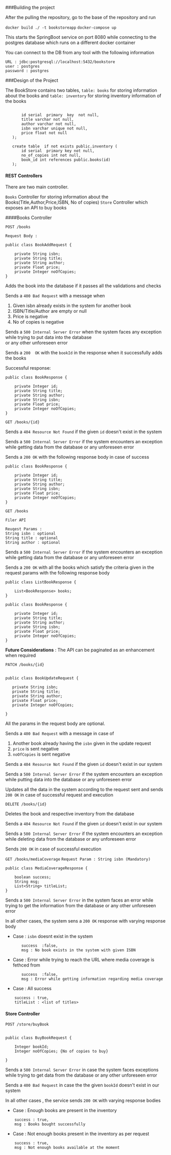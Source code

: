 ###Building the project

After the pulling the repository, go to the base of the repository and run

`docker build ./ -t bookstoreapp`
`docker-compose up`

This starts the SpringBoot service on port 8080 while connecting to the postgres database which runs on a different docker container

You can connect to the DB from any tool with the following information  

```
URL : jdbc:postgresql://localhost:5432/bookstore
user : postgres
password : postgres 
```

###Design of the Project

The BookStore contains two tables, `table: books` for storing information about the books
and `table: inventory` for storing inventory information of the books

```create table  if not exists public.books (
   
       id serial  primary  key  not null,
       title varchar not null,
       author varchar not null,
       isbn varchar unique not null,
       price float not null
   );
   
   create table  if not exists public.inventory (
       id serial  primary key not null,
       no_of_copies int not null,
       book_id int references public.books(id)
   );
``` 


#### REST Controllers

There are two main controller.

`Books` Controller for storing information about the Books(Title,Author,Price,ISBN, No of copies)
`Store` Controller which exposes an API to buy books


####Books Controller


`POST /books`

```
Request Body : 

public class BookAddRequest {

    private String isbn;
    private String title;
    private String author;
    private Float price;
    private Integer noOfCopies;
}
```

Adds the book into the database if it passes all the validations and checks

Sends a `400 Bad Request` with a message when

1) Given isbn already exists in the system for another book
2) ISBN/Title/Author are empty or null
3) Price is negative
4) No of copies is negative

Sends a `500 Internal Server Error` when the system faces any exception while trying to put data into the database  
or any other unforeseen error

Sends a `200  OK` with the `bookId` in the response when it successfully adds the books

Successful response: 
```
public class BookResponse {

    private Integer id;
    private String title;
    private String author;
    private String isbn;
    private Float price;
    private Integer noOfCopies;
}
```


`GET /books/{id}`

Sends a `404 Resource Not Found` if the given `id` doesn't exist in the system

Sends a `500 Internal Server Error` if the system encounters an exception while getting data from the database or any
unforeseen error

Sends a `200 OK` with the following response body in case of success


```
public class BookResponse {

    private Integer id;
    private String title;
    private String author;
    private String isbn;
    private Float price;
    private Integer noOfCopies;
}
```


`GET /books`

`Filer API`

```
Reuqest Params : 
String isbn : optional
String title : optional
String author : optional
```

Sends a `500 Internal Server Error` if the system encounters an exception while getting data from the database or any
unforeseen error

Sends a `200 OK` with all the books which satisfy the criteria given in the request params with the following response body

```$xslt
public class ListBookResponse {

    List<BookResponse> books;
}

public class BookResponse {

    private Integer id;
    private String title;
    private String author;
    private String isbn;
    private Float price;
    private Integer noOfCopies;
}

```


**Future Considerations** : The API can be paginated as an enhancement when required


`PATCH /books/{id}`

 ```Request Body :

public class BookUpdateRequest {

    private String isbn;
    private String title;
    private String author;
    private Float price;
    private Integer noOfCopies;

}

 ```

All the params in the request body are optional.

Sends a `400 Bad Request` with a message in case of

1) Another book already having the `isbn` given in the update request
2) `price` is sent negative
3) `noOfCopies` is sent negative

Sends a `404 Resource Not Found` if the given `id` doesn't exist in our system

Sends a `500 Internal Server Error` if the system encounters an exception while putting data into the database or any
unforeseen error

Updates all the data in the system according to the request sent and sends `200 OK` in case of successful
request and execution


`DELETE /books/{id}`

Deletes the book and respective inventory from the database

Sends a `404 Resource Not Found` if the given `id` doesn't exist in our system

Sends a `500 Internal Server Error` if the system encounters an exception while deleting data from  the database or any
unforeseen error

Sends `200 OK` in case of successful execution

`GET /books/mediaCoverage`
`Request Param : String isbn (Mandatory)`

```Response Body
public class MediaCoverageResponse {

    boolean success;
    String msg;
    List<String> titleList;
}
```

Sends a `500 Internal Server Error` in the system faces an error while trying to get the information from 
the database or any other unforeseen error

In all other cases, the system sens a `200 OK` response with varying response body

- Case : `isbn` doesnt exist in the system

```$xslt
       success  :false,
       msg : No book exists in the system with given ISBN
```

- Case : Error while trying to reach the URL where media coverage is fethced from

```$xslt
       success  :false,
       msg : Error while getting information regarding media coverage
```

- Case : All success 

```$xslt
    success : true,
    titleList : <list of titles>
```




#### Store Controller

`POST /store/buyBook`

```Request Body

public class BuyBookRequest {

    Integer bookId;
    Integer noOfCopies; {No of copies to buy}

}
```

Sends a `500 Internal Server Error` in case the system faces exceptions while trying to get data from the database
or any other unforeseen error

Sends a `400 Bad Request` in case the the given `bookId` doesn't exist in our system

In all other cases , the service sends `200 OK` with varying response bodies

- Case : Enough books are present in the inventory

```$xslt
    success : true,
    msg : Books bought successfully

```

- Case : Not enough books present in the inventory as per request

```$xslt
    success : true,
    msg : Not enough books available at the moment

```





 